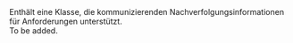 <Namespace Name="Microsoft.ServiceBus.Tracing">
  <Docs>
    <summary>Enthält eine Klasse, die kommunizierenden Nachverfolgungsinformationen für Anforderungen unterstützt.</summary> 
    <remarks>To be added.</remarks>
  </Docs>
</Namespace>
